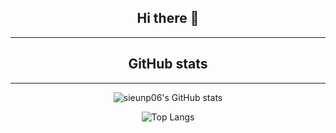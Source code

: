 <div align="center">

## Hi there 👋
-----------------
<!--
## Tech stack
-----------------
-->

## GitHub stats
-----------------
![sieunp06's GitHub stats](https://github-readme-stats.vercel.app/api?username=sieunp06&show_icons=true&theme=dracula)

<!--
[![Solved.ac Profile](http://mazassumnida.wtf/api/generate_badge?boj=sieunp06)](https://solved.ac/sieunp06)
-->

![Top Langs](https://github-readme-stats.vercel.app/api/top-langs/?username=sieunp06&layout=Demo&theme=dracula)

<!--
**sieunp06/sieunp06** is a ✨ _special_ ✨ repository because its `README.md` (this file) appears on your GitHub profile.

Here are some ideas to get you started:

- 🔭 I’m currently working on ...
- 🌱 I’m currently learning ...
- 👯 I’m looking to collaborate on ...
- 🤔 I’m looking for help with ...
- 💬 Ask me about ...
- 📫 How to reach me: ...
- 😄 Pronouns: ...
- ⚡ Fun fact: ...
-->
